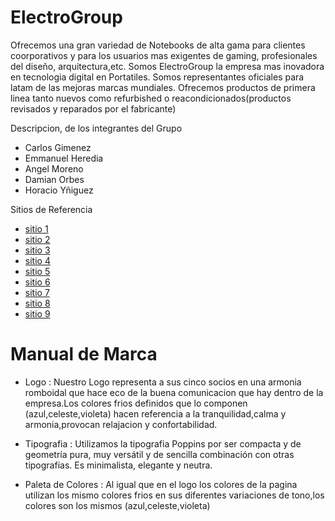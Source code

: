 # ElectroGroup

Ofrecemos una gran variedad de Notebooks de alta gama
para clientes coorporativos y para los usuarios mas exigentes de gaming, profesionales del diseño, arquitectura,etc. 
Somos ElectroGroup la empresa mas inovadora en tecnologia digital en Portatiles.
Somos representantes oficiales para latam de las mejoras marcas mundiales.
Ofrecemos productos de primera linea tanto nuevos como refurbished o reacondicionados(productos revisados y reparados por el fabricante)

Descripcion, de los integrantes del Grupo

* Carlos Gimenez
* Emmanuel Heredia
* Angel Moreno
* Damian Orbes
* Horacio Yñiguez


Sitios de Referencia

* [sitio 1](https://www.malditohard.com.ar/)
* [sitio 2](https://www.diamondcomputacion.com.ar/)
* [sitio 3](https://www.hardvisionlr.com.ar/)
* [sitio 4](https://www.venex.com.ar/)
* [sitio 5](https://www.espacioelectronica.com/)
* [sitio 6](https://www.hp.com/ar-es/shop/notebooks.html)
* [sitio 7](https://www.lenovo.com/ar/es/pc)
* [sitio 8](https://www.fravega.com)
* [sitio 9](https://www.mercadolibre.com.ar)
# Manual de Marca

* Logo : Nuestro Logo representa a sus cinco socios en una armonia romboidal que hace eco de la buena comunicacion que hay dentro de la empresa.Los colores frios definidos que lo componen (azul,celeste,violeta) hacen referencia a la tranquilidad,calma y armonia,provocan relajacion y confortabilidad.

* Tipografia : Utilizamos la tipografia Poppins por ser compacta y de geometría pura, muy versátil y de sencilla combinación con otras tipografías. Es minimalista, elegante y neutra.

* Paleta de Colores : Al igual que en el logo los colores de la pagina utilizan los mismo colores frios en sus diferentes variaciones de tono,los colores son los mismos (azul,celeste,violeta)



